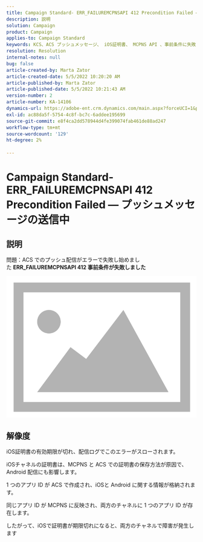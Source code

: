 ```yaml
---
title: Campaign Standard- ERR_FAILUREMCPNSAPI 412 Precondition Failed — プッシュメッセージの送信中
description: 説明
solution: Campaign
product: Campaign
applies-to: Campaign Standard
keywords: KCS、ACS プッシュメッセージ、 iOS証明書、 MCPNS API 、事前条件に失敗しました
resolution: Resolution
internal-notes: null
bug: false
article-created-by: Marta Zator
article-created-date: 5/5/2022 10:20:20 AM
article-published-by: Marta Zator
article-published-date: 5/5/2022 10:21:43 AM
version-number: 2
article-number: KA-14106
dynamics-url: https://adobe-ent.crm.dynamics.com/main.aspx?forceUCI=1&pagetype=entityrecord&etn=knowledgearticle&id=1f2a0af4-5ccc-ec11-a7b5-6045bd00dbbc
exl-id: ac88da5f-5754-4c8f-bc7c-6addee195699
source-git-commit: e8f4ca2dd578944d4fe399074fab461de88ad247
workflow-type: tm+mt
source-wordcount: '129'
ht-degree: 2%

---
```


# Campaign Standard- ERR_FAILUREMCPNSAPI 412 Precondition Failed — プッシュメッセージの送信中

## 説明


問題：ACS でのプッシュ配信がエラーで失敗し始めました <b>ERR_FAILUREMCPNSAPI 412 事前条件が失敗しました </b>

![](assets/___2d51c51d-5dcc-ec11-a7b5-6045bd00dbbc___.png)




## 解像度


iOS証明書の有効期限が切れ、配信ログでこのエラーがスローされます。

iOSチャネルの証明書は、MCPNS と ACS での証明書の保存方法が原因で、Android 配信にも影響します。

1 つのアプリ ID が ACS で作成され、iOSと Android に関する情報が格納されます。

同じアプリ ID が MCPNS に反映され、両方のチャネルに 1 つのアプリ ID が存在します。

したがって、iOSで証明書が期限切れになると、両方のチャネルで障害が発生します
